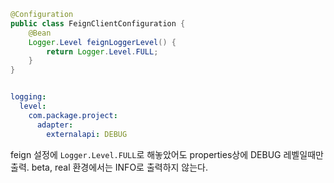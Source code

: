 ``` java
@Configuration
public class FeignClientConfiguration {
    @Bean
    Logger.Level feignLoggerLevel() {
        return Logger.Level.FULL;
    }
}
```

``` yaml

logging:
  level:
    com.package.project:
      adapter:
        externalapi: DEBUG
```
feign 설정에 `Logger.Level.FULL`로 해놓았어도
properties상에 DEBUG 레벨일때만 출력.
beta, real 환경에서는 INFO로 출력하지 않는다.
